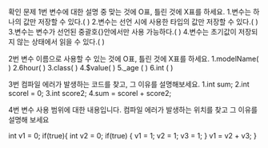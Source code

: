 확인 문제
1번 변수에 대한 설명 중 맞는 것에 O표, 틀린 것에 X표를 하세요.
1.변수는 하나의 값만 저장할 수 있다.(  )
2.변수는 선언 시에 사용한 타입의 값만 저장할 수 있다.(  )
3.변수는 변수가 선언된 중괄호{}안에서만 사용 가능하다.(  )
4.변수는 초기값이 저장되지 않는 상태에서 읽을 수 있다.(  )

2번 변수 이름으로 사용할 수 있는 것에 O표, 틀린 것에 X표를 하세요.
1.modelName(  )
2.6hour(  )
3.class(  )
4.$value(  )
5._age (  )
6.int (  )

3번 컴파일 에러가 발생하는 코드를 찾고, 그 이유를 설명해보세요.
1.int sum;
2.int scorel = 0;
3.int score2;
4.sum = scorel + score2;

4번 변수 사용 범위에 대한 내용입니다. 컴파일 에러가 발생하는 위치를 찾고 그 이유를 설명해 보세요

int v1 = 0;
if(true){ 
    int v2 = 0;
    if(true) { 
          v1 = 1;
          v2 = 1;
          v3 = 1;
    }
    v1 = v2 + v3;
}
